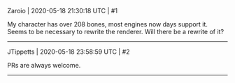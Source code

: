 Zaroio | 2020-05-18 21:30:18 UTC | #1

My character has over 208 bones, most engines now days support it. Seems to be necessary to rewrite the renderer. Will there be a rewrite of it?

-------------------------

JTippetts | 2020-05-18 23:58:59 UTC | #2

PRs are always welcome.

-------------------------

